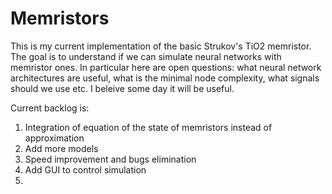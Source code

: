 # Memristors

This is my current implementation of the basic Strukov's TiO2 memristor. The goal is to understand if we can simulate neural networks with memristor ones. In particular here are open questions: what neural network architectures are useful, what is the minimal node complexity, what signals should we use etc. I beleive some day it will be useful.

Current backlog is:
1. Integration of equation of the state of memristors instead of approximation
2. Add more models
3. Speed improvement and bugs elimination
4. Add GUI to control simulation
5. 
